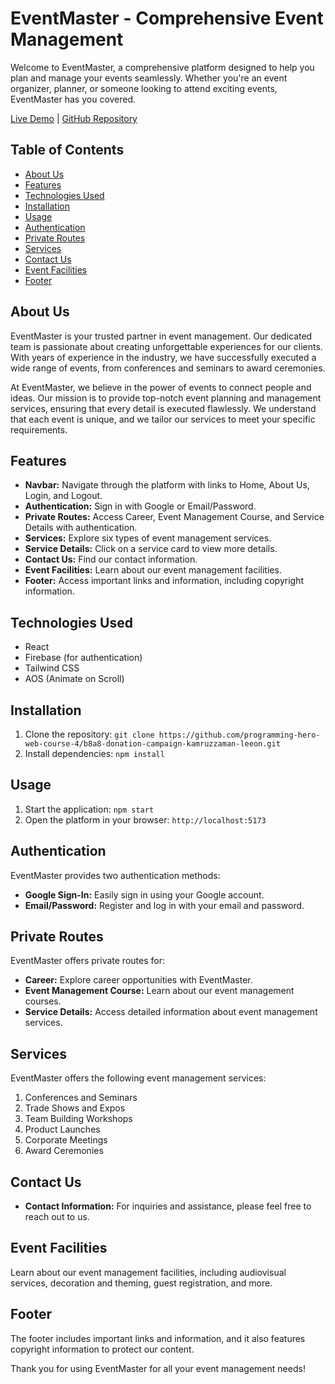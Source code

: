 # EventMaster - Comprehensive Event Management

Welcome to EventMaster, a comprehensive platform designed to help you plan and manage your events seamlessly. Whether you're an event organizer, planner, or someone looking to attend exciting events, EventMaster has you covered.

[Live Demo](https://event-master-319e2.web.app/) | [GitHub Repository](https://github.com/programming-hero-web-course-4/b8a8-donation-campaign-kamruzzaman-leeon)

## Table of Contents

- [About Us](#about-us)
- [Features](#features)
- [Technologies Used](#technologies-used)
- [Installation](#installation)
- [Usage](#usage)
- [Authentication](#authentication)
- [Private Routes](#private-routes)
- [Services](#services)
- [Contact Us](#contact-us)
- [Event Facilities](#event-facilities)
- [Footer](#footer)

## About Us

EventMaster is your trusted partner in event management. Our dedicated team is passionate about creating unforgettable experiences for our clients. With years of experience in the industry, we have successfully executed a wide range of events, from conferences and seminars to award ceremonies.

At EventMaster, we believe in the power of events to connect people and ideas. Our mission is to provide top-notch event planning and management services, ensuring that every detail is executed flawlessly. We understand that each event is unique, and we tailor our services to meet your specific requirements.

## Features

- **Navbar:** Navigate through the platform with links to Home, About Us, Login, and Logout.
- **Authentication:** Sign in with Google or Email/Password.
- **Private Routes:** Access Career, Event Management Course, and Service Details with authentication.
- **Services:** Explore six types of event management services.
- **Service Details:** Click on a service card to view more details.
- **Contact Us:** Find our contact information.
- **Event Facilities:** Learn about our event management facilities.
- **Footer:** Access important links and information, including copyright information.

## Technologies Used

- React
- Firebase (for authentication)
- Tailwind CSS
- AOS (Animate on Scroll)

## Installation

1. Clone the repository: `git clone https://github.com/programming-hero-web-course-4/b8a8-donation-campaign-kamruzzaman-leeon.git`
2. Install dependencies: `npm install`

## Usage

1. Start the application: `npm start`
2. Open the platform in your browser: `http://localhost:5173`

## Authentication

EventMaster provides two authentication methods:

- **Google Sign-In:** Easily sign in using your Google account.
- **Email/Password:** Register and log in with your email and password.

## Private Routes

EventMaster offers private routes for:

- **Career:** Explore career opportunities with EventMaster.
- **Event Management Course:** Learn about our event management courses.
- **Service Details:** Access detailed information about event management services.

## Services

EventMaster offers the following event management services:

1. Conferences and Seminars
2. Trade Shows and Expos
3. Team Building Workshops
4. Product Launches
5. Corporate Meetings
6. Award Ceremonies

## Contact Us

- **Contact Information:** For inquiries and assistance, please feel free to reach out to us.

## Event Facilities

Learn about our event management facilities, including audiovisual services, decoration and theming, guest registration, and more.

## Footer

The footer includes important links and information, and it also features copyright information to protect our content.

Thank you for using EventMaster for all your event management needs!
